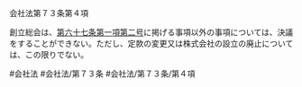 会社法第７３条第４項

創立総会は、[第六十七条第一項第二号](会社法＿＿＿＿第６７条第１項第２号)に掲げる事項以外の事項については、決議をすることができない。ただし、定款の変更又は株式会社の設立の廃止については、この限りでない。

#会社法
#会社法/第７３条
#会社法/第７３条/第４項
